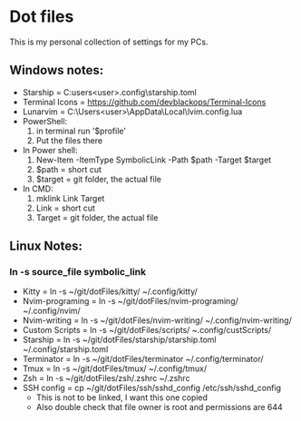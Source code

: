 # Dot files
This is my personal collection of settings for my PCs.

## Windows notes:
- Starship = C:users\<user>\.config\starship.toml
- Terminal Icons = https://github.com/devblackops/Terminal-Icons
- Lunarvim = C:\Users\<user>\AppData\Local\lvim\.config.lua
- PowerShell:
  1. in terminal run '$profile'
  2. Put the files there
 - In Power shell:
    1. New-Item -ItemType SymbolicLink -Path $path -Target $target
    2. $path = short cut
    3. $target = git folder, the actual file
 - In CMD:
   1. mklink Link Target
   2. Link = short cut
   3. Target = git folder, the actual file

## Linux Notes:
### ln -s source_file symbolic_link

- Kitty = ln -s ~/git/dotFiles/kitty/ ~/.config/kitty/
- Nvim-programing = ln -s ~/git/dotFiles/nvim-programing/ ~/.config/nvim/
- Nvim-writing = ln -s ~/git/dotFiles/nvim-writing/ ~/.config/nvim-writing/
- Custom Scripts = ln -s ~/git/dotFiles/scripts/ ~.config/custScripts/ 
- Starship = ln -s ~/git/dotFiles/starship/starship.toml ~/.config/starship.toml
- Terminator = ln -s ~/git/dotFiles/terminator ~/.config/terminator/
- Tmux = ln -s ~/git/dotFiles/tmux/ ~/.config/tmux/
- Zsh = ln -s ~/git/dotFiles/zsh/.zshrc ~/.zshrc
- SSH config = cp ~/git/dotFiles/ssh/sshd_config /etc/ssh/sshd_config
    - This is not to be linked, I want this one copied
    - Also double check that file owner is root and permissions are 644
